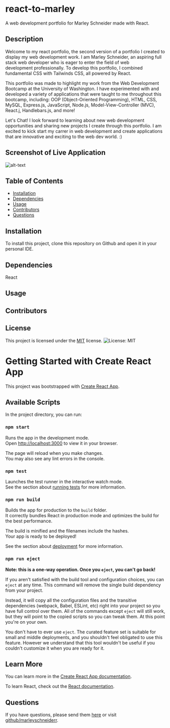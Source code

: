 # react-to-marley
A web development portfolio for Marley Schneider made with React.

## Description
Welcome to my react portfolio, the second version of a portfolio I created to display my web development work. I am Marley Schneider, an aspiring full stack web developer who is eager to enter the field of web development professionally. To develop this portfolio, I combined fundamental CSS with Tailwinds CSS, all powered by React.

This portfolio was made to highlight my work from the Web Development Bootcamp at the University of Washington. I have experimented with and developed a variety of applications that were taught to me throughout this bootcamp, including: OOP (Object-Oriented Programming), HTML, CSS, MySQL, Express.js, JavaScript, Node.js, Model-View-Controller (MVC), React.j, Handlebars.js, and more!

Let's Chat! I look forward to learning about new web development opportunities and sharing new projects I create through this portfolio. I am excited to kick start my carrer in web development and create applications that are innovative and exciting to the web dev world. :) 


## Screenshot of Live Application
![alt-text](./images/.png)

## Table of Contents
* [Installation](#installation)
* [Dependencies](#dependencies)
* [Usage](#usage)
* [Contributors](#contributors)
* [Questions](#questions)

## Installation
To install this project, clone this repository on Github and open it in your personal IDE. 

## Dependencies 
React

## Usage


## Contributors 


## License

This project is licensed under the [MIT](https://opensource.org/license/mit/) license. ![License: MIT](https://img.shields.io/badge/License-MIT-blue.svg)

# Getting Started with Create React App

This project was bootstrapped with [Create React App](https://github.com/facebook/create-react-app).

## Available Scripts

In the project directory, you can run:

### `npm start`

Runs the app in the development mode.\
Open [http://localhost:3000](http://localhost:3000) to view it in your browser.

The page will reload when you make changes.\
You may also see any lint errors in the console.

### `npm test`

Launches the test runner in the interactive watch mode.\
See the section about [running tests](https://facebook.github.io/create-react-app/docs/running-tests) for more information.

### `npm run build`

Builds the app for production to the `build` folder.\
It correctly bundles React in production mode and optimizes the build for the best performance.

The build is minified and the filenames include the hashes.\
Your app is ready to be deployed!

See the section about [deployment](https://facebook.github.io/create-react-app/docs/deployment) for more information.

### `npm run eject`

**Note: this is a one-way operation. Once you `eject`, you can't go back!**

If you aren't satisfied with the build tool and configuration choices, you can `eject` at any time. This command will remove the single build dependency from your project.

Instead, it will copy all the configuration files and the transitive dependencies (webpack, Babel, ESLint, etc) right into your project so you have full control over them. All of the commands except `eject` will still work, but they will point to the copied scripts so you can tweak them. At this point you're on your own.

You don't have to ever use `eject`. The curated feature set is suitable for small and middle deployments, and you shouldn't feel obligated to use this feature. However we understand that this tool wouldn't be useful if you couldn't customize it when you are ready for it.

## Learn More

You can learn more in the [Create React App documentation](https://facebook.github.io/create-react-app/docs/getting-started).

To learn React, check out the [React documentation](https://reactjs.org/).

## Questions
If you have questions, please send them [here](mailto:marleysue@gmail.com?subject=[GitHub]%20Dev%20Connect) or visit [github/marleyschneiderr](https://github.com/marleyschneiderr).



